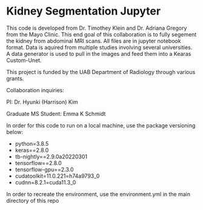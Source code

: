 # Kidney Segmentation Jupyter
 This code is developed from Dr. Timothey Klein and Dr. Adriana Gregory from the Mayo Clinic.
 This end goal of this collaboration is to fully segement the kidney from abdominal MRI scans. All files are in jupyter notebook format. Data is aquired from multiple studies involving several universities. A data generator is used to pull in the images and feed them into a Kearas Custom-Unet. 
 
 This project is funded by the UAB Department of Radiology through various grants.
 
 
 Collaboration inquiries: 
 
 PI: Dr. Hyunki (Harrison) Kim
 
 Graduate MS Student: Emma K Schmidt


In order for this code to run on a local machine, use the package versioning below:

- python=3.8.5
- keras==2.8.0
- tb-nightly==2.9.0a20220301
- tensorflow==2.8.0
- tensorflow-gpu==2.3.0
- cudatoolkit=11.0.221=h74a9793_0
- cudnn=8.2.1=cuda11.3_0

In order to recreate the environment, use the environment.yml in the main directory of this repo
